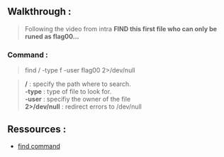 ## Walkthrough :

> Following the video from intra **FIND this first file who can only be runed as flag00...**

### Command :
> find / -type f -user flag00 2>/dev/null

> **/** : specify the path where to search.  
> **-type** : type of file to look for.  
> **-user** : specifiy the owner of the file  
> **2>/dev/null** : redirect errors to /dev/null  

## Ressources :

- [find command](https://man7.org/linux/man-pages/man1/find.1.html)